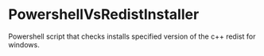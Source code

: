 # PowershellVsRedistInstaller
Powershell script that checks installs specified version of the c++ redist for windows.
